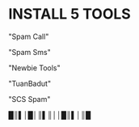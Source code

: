 # INSTALL 5 TOOLS  

"Spam Call"
 
"Spam Sms"
 
"Newbie Tools"
 
"TuanBadut"
 
"SCS Spam"
 
█║▌│█│║▌║││█║▌│║█
